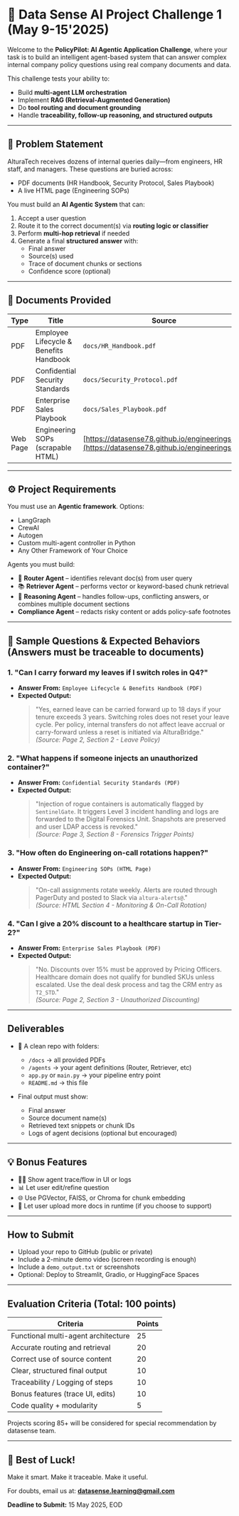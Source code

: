 
# 🚀 Data Sense AI Project Challenge 1 (May 9-15'2025)

Welcome to the **PolicyPilot: AI Agentic Application Challenge**, where your task is to build an intelligent agent-based system that can answer complex internal company policy questions using real company documents and data.

This challenge tests your ability to:
- Build **multi-agent LLM orchestration**
- Implement **RAG (Retrieval-Augmented Generation)**
- Do **tool routing and document grounding**
- Handle **traceability, follow-up reasoning, and structured outputs**

---

## 🧠 Problem Statement

AlturaTech receives dozens of internal queries daily—from engineers, HR staff, and managers. These questions are buried across:
- PDF documents (HR Handbook, Security Protocol, Sales Playbook)
- A live HTML page (Engineering SOPs)

You must build an **AI Agentic System** that can:
1. Accept a user question
2. Route it to the correct document(s) via **routing logic or classifier**
3. Perform **multi-hop retrieval** if needed
4. Generate a final **structured answer** with:
   - Final answer
   - Source(s) used
   - Trace of document chunks or sections
   - Confidence score (optional)

---

## 📁 Documents Provided

| Type      | Title                                             | Source |
|-----------|---------------------------------------------------|--------|
| PDF       | Employee Lifecycle & Benefits Handbook            | `docs/HR_Handbook.pdf`       |
| PDF       | Confidential Security Standards                   | `docs/Security_Protocol.pdf` |
| PDF       | Enterprise Sales Playbook                         | `docs/Sales_Playbook.pdf`    |
| Web Page  | Engineering SOPs (scrapable HTML)                | [https://datasense78.github.io/engineeringsop/](https://datasense78.github.io/engineeringsop/) |

---

## ⚙️ Project Requirements

You must use an **Agentic framework**. Options:
- LangGraph
- CrewAI
- Autogen
- Custom multi-agent controller in Python
- Any Other Framework of Your Choice

Agents you must build:
- 🧱 **Router Agent** – identifies relevant doc(s) from user query
- 📚 **Retriever Agent** – performs vector or keyword-based chunk retrieval
- 🧠 **Reasoning Agent** – handles follow-ups, conflicting answers, or combines multiple document sections
-  **Compliance Agent** – redacts risky content or adds policy-safe footnotes

---

## 🧪 Sample Questions & Expected Behaviors (Answers must be traceable to documents)

### 1. "Can I carry forward my leaves if I switch roles in Q4?"
- **Answer From:** `Employee Lifecycle & Benefits Handbook (PDF)`
- **Expected Output:**
  > "Yes, earned leave can be carried forward up to 18 days if your tenure exceeds 3 years. Switching roles does not reset your leave cycle. Per policy, internal transfers do not affect leave accrual or carry-forward unless a reset is initiated via AlturaBridge."  
  > *(Source: Page 2, Section 2 - Leave Policy)*

### 2. "What happens if someone injects an unauthorized container?"
- **Answer From:** `Confidential Security Standards (PDF)`
- **Expected Output:**
  > "Injection of rogue containers is automatically flagged by `SentinelGate`. It triggers Level 3 incident handling and logs are forwarded to the Digital Forensics Unit. Snapshots are preserved and user LDAP access is revoked."  
  > *(Source: Page 3, Section 8 - Forensics Trigger Points)*

### 3. "How often do Engineering on-call rotations happen?"
- **Answer From:** `Engineering SOPs (HTML Page)`
- **Expected Output:**
  > "On-call assignments rotate weekly. Alerts are routed through PagerDuty and posted to Slack via `altura-alerts@`."  
  > *(Source: HTML Section 4 - Monitoring & On-Call Rotation)*

### 4. "Can I give a 20% discount to a healthcare startup in Tier-2?"
- **Answer From:** `Enterprise Sales Playbook (PDF)`
- **Expected Output:**
  > "No. Discounts over 15% must be approved by Pricing Officers. Healthcare domain does not qualify for bundled SKUs unless escalated. Use the deal desk process and tag the CRM entry as `T2_STD`."  
  > *(Source: Page 2, Section 3 - Unauthorized Discounting)*

---

## Deliverables

- 📂 A clean repo with folders:
  - `/docs` → all provided PDFs
  - `/agents` → your agent definitions (Router, Retriever, etc)
  - `app.py` or `main.py` → your pipeline entry point
  - `README.md` → this file

- Final output must show:
  - Final answer
  - Source document name(s)
  - Retrieved text snippets or chunk IDs
  - Logs of agent decisions (optional but encouraged)

---

## 💡 Bonus Features

- 🕵️‍♂️ Show agent trace/flow in UI or logs
- 📊 Let user edit/refine question
- 🌐 Use PGVector, FAISS, or Chroma for chunk embedding
- 📄 Let user upload more docs in runtime (if you choose to support)

---

##  How to Submit

- Upload your repo to GitHub (public or private)
- Include a 2-minute demo video (screen recording is enough)
- Include a `demo_output.txt` or screenshots
- Optional: Deploy to Streamlit, Gradio, or HuggingFace Spaces

---

## Evaluation Criteria (Total: 100 points)

| Criteria                            | Points |
|-------------------------------------|--------|
| Functional multi-agent architecture | 25     |
| Accurate routing and retrieval      | 20     |
| Correct use of source content       | 20     |
| Clear, structured final output      | 10     |
| Traceability / Logging of steps     | 10     |
| Bonus features (trace UI, edits)    | 10     |
| Code quality + modularity           | 5      |

Projects scoring 85+ will be considered for special recommendation by datasense team.

---

## 🙌 Best of Luck!
Make it smart. Make it traceable. Make it useful.

For doubts, email us at: **datasense.learning@gmail.com**

**Deadline to Submit:** 15 May 2025, EOD
